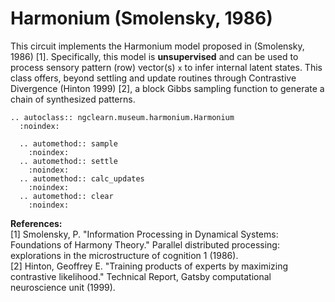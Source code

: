 # Harmonium (Smolensky, 1986)

This circuit implements the Harmonium model proposed in (Smolensky, 1986) [1].
Specifically, this model is **unsupervised** and can be used to process sensory
pattern (row) vector(s) `x` to infer internal latent states. This class offers,
beyond settling and update routines through Contrastive Divergence (Hinton 1999) [2],
a block Gibbs sampling function to generate a chain of synthesized patterns.

```{eval-rst}
.. autoclass:: ngclearn.museum.harmonium.Harmonium
  :noindex:

  .. automethod:: sample
    :noindex:
  .. automethod:: settle
    :noindex:
  .. automethod:: calc_updates
    :noindex:
  .. automethod:: clear
    :noindex:
```

**References:** <br>
[1] Smolensky, P. "Information Processing in Dynamical Systems: Foundations of
Harmony Theory." Parallel distributed processing: explorations in the
microstructure of cognition 1 (1986).<br> 
[2] Hinton, Geoffrey E. "Training products of experts by maximizing contrastive
likelihood." Technical Report, Gatsby computational neuroscience unit (1999).
